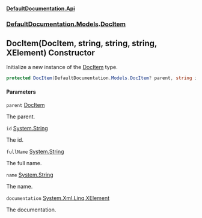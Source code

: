 #### [DefaultDocumentation\.Api](../../../index.md 'index')
### [DefaultDocumentation\.Models](../../../index.md#DefaultDocumentation.Models 'DefaultDocumentation\.Models').[DocItem](index.md 'DefaultDocumentation\.Models\.DocItem')

## DocItem\(DocItem, string, string, string, XElement\) Constructor

Initialize a new instance of the [DocItem](index.md 'DefaultDocumentation\.Models\.DocItem') type\.

```csharp
protected DocItem(DefaultDocumentation.Models.DocItem? parent, string id, string fullName, string name, System.Xml.Linq.XElement? documentation);
```
#### Parameters

<a name='DefaultDocumentation.Models.DocItem.DocItem(DefaultDocumentation.Models.DocItem,string,string,string,System.Xml.Linq.XElement).parent'></a>

`parent` [DocItem](index.md 'DefaultDocumentation\.Models\.DocItem')

The parent\.

<a name='DefaultDocumentation.Models.DocItem.DocItem(DefaultDocumentation.Models.DocItem,string,string,string,System.Xml.Linq.XElement).id'></a>

`id` [System\.String](https://learn.microsoft.com/en-us/dotnet/api/system.string 'System\.String')

The id\.

<a name='DefaultDocumentation.Models.DocItem.DocItem(DefaultDocumentation.Models.DocItem,string,string,string,System.Xml.Linq.XElement).fullName'></a>

`fullName` [System\.String](https://learn.microsoft.com/en-us/dotnet/api/system.string 'System\.String')

The full name\.

<a name='DefaultDocumentation.Models.DocItem.DocItem(DefaultDocumentation.Models.DocItem,string,string,string,System.Xml.Linq.XElement).name'></a>

`name` [System\.String](https://learn.microsoft.com/en-us/dotnet/api/system.string 'System\.String')

The name\.

<a name='DefaultDocumentation.Models.DocItem.DocItem(DefaultDocumentation.Models.DocItem,string,string,string,System.Xml.Linq.XElement).documentation'></a>

`documentation` [System\.Xml\.Linq\.XElement](https://learn.microsoft.com/en-us/dotnet/api/system.xml.linq.xelement 'System\.Xml\.Linq\.XElement')

The documentation\.
